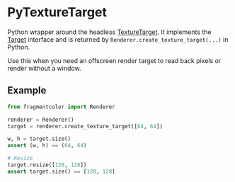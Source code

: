 # PyTextureTarget

Python wrapper around the headless [TextureTarget](https://fragmentcolor.org/api/targets/texturetarget). It implements the [Target](https://fragmentcolor.org/api/core/target) interface and is returned by `Renderer.create_texture_target(...)` in Python.

Use this when you need an offscreen render target to read back pixels or render without a window.

## Example

```python
from fragmentcolor import Renderer

renderer = Renderer()
target = renderer.create_texture_target([64, 64])

w, h = target.size()
assert (w, h) == (64, 64)

# Resize
target.resize([128, 128])
assert target.size() == [128, 128]
```
